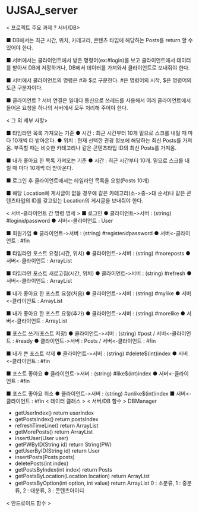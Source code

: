﻿# UJSAJ_server


< 프로젝트 주요 과제 ? 서버/DB>

■ DB에서는 최근 시간, 위치, 카테고리, 콘텐츠 타입에 해당하는 Posts를 return 할 수 있어야 한다. 

■ 서버에서는 클라이언트에서 받은 명령어(ex:#login)를 보고 클라이언트에서 데이터를 받아서 DB에 저장하거나, DB에서 데이터를 가져와서 클라이언트로 보내줘야 한다.

■ 서버에서 클라이언트의 명령은 #과 $로 구분한다. #은 명령어의 시작, $은 명령어의 토큰 구분자이다.

■ 클라이언트 ? 서버 연결은 일대다 통신으로 쓰레드를 사용해서 여러 클라이언트에서 들어온 요청을 하나의 서버에서 모두 처리해 주어야 한다.


< 그 외 세부 사항>

■ 타임라인 목록 가져오는 기준
● 시간 : 최근 시간부터 10개 밑으로 스크롤 내릴 때 마다 10개씩 더 받아온다.
● 위치 : 현재 선택한 관광 정보에 해당하는 최신 Posts를 가져옴. 부족할 때는 비슷한 카테고리나 같은 콘텐츠타입 ID의 최신 Posts를 가져옴.

■ 내가 좋아요 한 목록 가져오는 기준
● 시간 : 최근 시간부터 10개. 밑으로 스크롤 내릴 때 마다 10개씩 더 받아온다.

■ 로그인 후 클라이언트에서는 타임라인 목록을 요청(Posts 10개)

■ 해당 Location에 게시글이 없을 경우에 같은 카테고리(소->중->대 순서)나 같은 콘텐츠타입의 ID를 갖고있는 Location의 게시글을 보내줘야 한다.

< 서버-클라이언트 간 명령 명세 >
■ 로그인
● 클라이언트->서버 : (string) #login$id$password
● 서버<-클라이언트 : User

■ 회원가입
● 클라이언트->서버 : (string) #register$id$password
● 서버<-클라이언트 : #fin

■ 타임라인 포스트 요청(시간, 위치)
● 클라이언트->서버 : (string) #moreposts
● 서버<-클라이언트 : ArrayList<Posts>

■ 타임라인 포스트 새로고침(시간, 위치)
● 클라이언트->서버 : (string) #refresh
● 서버<-클라이언트 : ArrayList<Posts>

■ 내가 좋아요 한 포스트 요청(처음)
● 클라이언트->서버 : (string) #mylike
● 서버<-클라이언트 : ArrayList<Posts>

■ 내가 좋아요 한 포스트 요청(추가)
● 클라이언트->서버 : (string) #morelike
● 서버<-클라이언트 : ArrayList<Posts>

■ 포스트 쓰기(포스트 저장)
● 클라이언트->서버 : (string) #post	/ 서버<-클라이언트 : #ready
● 클라이언트->서버 : Posts		/ 서버<-클라이언트 : #fin

■ 내가 쓴 포스트 삭제
● 클라이언트->서버 : (string) #delete$(int)index
● 서버<-클라이언트 : #fin

■ 포스트 좋아요
● 클라이언트->서버 : (string) #like$(int)index
● 서버<-클라이언트 : #fin

■ 포스트 좋아요 취소
● 클라이언트->서버 : (string) #unlike$(int)index
■ 서버<-클라이언트 : #fin
< 데이터 클래스 >
< 서버/DB 함수 >
DBManager
- getUserIndex() return userIndex
- getPostsIndex() return postsIndex
- refreshTimeLine() return ArrayList<Posts>
- getMorePosts() return ArrayList<Posts>
- insertUser(User user)
- getPWByID(String id) return String(PW)
- getUserByID(String id) return User
- insertPosts(Posts posts)
- deletePosts(int index)
- getPostsByIndex(int index) return Posts
- getPostsByLocation(Location location) return ArrayList<Posts>
- getPostsByOption(int option, int value) return ArrayList<Posts>
0 : 소분류, 1 : 중분류, 2 : 대분류, 3 : 콘텐츠아이디

< 안드로이드 함수 >
